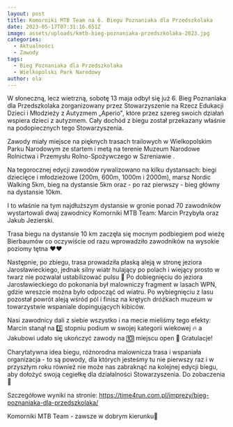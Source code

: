 ```yaml
---
layout: post
title: Komorniki MTB Team na 6. Biegu Poznaniaka dla Przedszkolaka
date: 2023-05-17T07:31:16.651Z
image: assets/uploads/kmtb-bieg-poznaniaka-przedszkolaka-2023.jpg
categories:
  - Aktualności
  - Zawody
tags:
  - Bieg Poznaniaka dla Przedszkolaka
  - Wielkopolski Park Narodowy
author: ola
---
```

W słoneczną, lecz wietrzną, sobotę 13 maja odbył się już 6. Bieg Poznaniaka dla Przedszkolaka zorganizowany przez Stowarzyszenie na Rzecz Edukacji Dzieci i Młodzieży z Autyzmem „Aperio", które przez szereg swoich działań wspiera dzieci z autyzmem. Cały dochód z biegu został przekazany właśnie na podopiecznych tego Stowarzyszenia.
<!--more-->

Zawody miały miejsce na pięknych trasach trailowych w Wielkopolskim Parku Narodowym ze startem i metą na terenie Muzeum Narodowe Rolnictwa i Przemysłu Rolno-Spożywczego w Szreniawie . 

Na tegorocznej edycji zawodów rywalizowano na kilku dystansach: biegi dziecięce i młodzieżowe (200m, 600m, 1000m i 2000m), marsz Nordic Walking 5km, bieg na dystansie 5km oraz - po raz pierwszy - bieg główny na dystansie 10km. 

I to właśnie na tym najdłuższym dystansie w gronie ponad 70 zawodników wystartowali dwaj zawodnicy Komorniki MTB Team: Marcin Przybyła oraz Jakub Jezierski. 

Trasa biegu na dystansie 10 km zaczęła się mocnym podbiegiem pod wieżę Bierbaumów co oczywiście od razu wprowadziło zawodników na wysokie poziomy tętna ❤❤️

Następnie, po zbiegu, trasa prowadziła płaską aleją w stronę jeziora Jarosławieckiego, jednak silny wiatr hulający po polach i wiejący prosto w twarz nie pozwalał ustabilizować pulsu 🥵 Po dobiegnięciu do jeziora Jarosławieckiego do pokonania był malowniczy fragment w lasach WPN, gdzie wreszcie można było odpocząć od wiatru. Po wybiegnięciu z lasu pozostał powrót aleją wśród pól i finisz na krętych dróżkach muzeum w towarzystwie wspaniale dopingujących kibiców. 

Nasi zawodnicy dali z siebie wszystko i na mecie mieliśmy tego efekty: Marcin stanął na 3️⃣ stopniu podium w swojej kategorii wiekowej 🔥 a Jakubowi udało się ukończyć zawody na 🔟 miejscu open 💪 Gratulacje!

Charytatywna idea biegu, różnorodna malownicza trasa i wspaniała organizacja - to są powody, dla których jesteśmy tu nie pierwszy raz i w przyszłym roku również nie może nas zabraknąć na kolejnej edycji biegu, aby dołożyć swoją cegiełkę dla działalności Stowarzyszenia. Do zobaczenia 👊

Szczegółowe wyniki na stronie: <https://time4run.com.pl/imprezy/bieg-poznaniaka-dla-przedszkolaka/>

Komorniki MTB Team - zawsze w dobrym kierunku🙂 